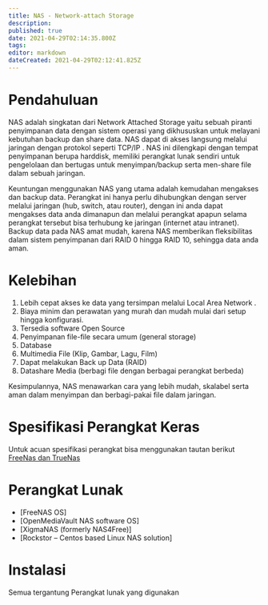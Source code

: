 ```yaml
---
title: NAS - Network-attach Storage
description: 
published: true
date: 2021-04-29T02:14:35.800Z
tags: 
editor: markdown
dateCreated: 2021-04-29T02:12:41.825Z
---
```


# Pendahuluan
NAS adalah singkatan dari Network Attached Storage yaitu sebuah piranti penyimpanan data dengan sistem operasi yang dikhususkan untuk melayani kebutuhan backup dan share data. NAS dapat di akses langsung melalui jaringan dengan protokol seperti TCP/IP . NAS ini dilengkapi dengan tempat penyimpanan berupa harddisk, memiliki perangkat lunak sendiri untuk pengelolaan dan bertugas untuk menyimpan/backup serta men-share file dalam sebuah jaringan.

Keuntungan menggunakan NAS yang utama adalah kemudahan mengakses dan backup data.  Perangkat ini hanya perlu dihubungkan dengan server melalui jaringan (hub, switch, atau router), dengan ini anda dapat mengakses data anda dimanapun dan melalui perangkat apapun selama perangkat tersebut bisa terhubung ke jaringan (internet atau intranet). Backup data pada NAS amat mudah, karena NAS memberikan fleksibilitas dalam sistem penyimpanan dari RAID 0 hingga RAID 10, sehingga data anda aman.

# Kelebihan
1. Lebih cepat akses ke data yang tersimpan melalui Local Area Network .
2. Biaya minim dan perawatan yang murah dan mudah mulai dari setup hingga konfigurasi.
3. Tersedia software Open Source
4. Penyimpanan file-file secara umum (general storage)
5. Database
6. Multimedia File (Klip, Gambar, Lagu, Film)
7. Dapat melakukan Back up Data (RAID)
8. Datashare Media (berbagi file dengan berbagai perangkat berbeda)

Kesimpulannya, NAS menawarkan cara yang lebih mudah, skalabel serta aman dalam menyimpan dan berbagi-pakai file dalam jaringan.

# Spesifikasi Perangkat Keras
Untuk acuan spesifikasi perangkat bisa menggunakan tautan berikut [FreeNas dan TrueNas](https://www.freenas.org/hardware-requirements/)

# Perangkat Lunak
- [FreeNAS OS]
- [OpenMediaVault NAS software OS]
- [XigmaNAS (formerly NAS4Free)]
- [Rockstor – Centos based Linux NAS solution]

# Instalasi
Semua tergantung Perangkat lunak yang digunakan